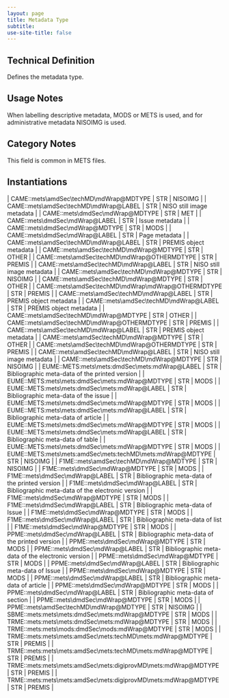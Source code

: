 ```yaml
---
layout: page
title: Metadata Type
subtitle:  
use-site-title: false
---
```


## Technical Definition

Defines the metadata type.

## Usage Notes

When labelling descriptive metadata, MODS or METS is used, and for
administrative metadata NISOIMG is used.

## Category Notes

This field is common in METS files.

## Instantiations

| CAME::mets\\amdSec\\techMD\\mdWrap@MDTYPE  | STR | NISOIMG  |
| CAME::mets\\amdSec\\techMD\\mdWrap@LABEL  | STR | NISO still image metadata  |
| CAME::mets\\dmdSec\\mdWrap@MDTYPE  | STR | MET  |
| CAME::mets\\dmdSec\\mdWrap@LABEL  | STR | Issue metadata  |
| CAME::mets\\dmdSec\\mdWrap@MDTYPE  | STR | MODS  |
| CAME::mets\\dmdSec\\mdWrap@LABEL  | STR | Page metadata  |
| CAME::mets\\amdSec\\techMD\\mdWrap@LABEL  | STR | PREMIS object metadata  |
| CAME::mets\\amdSec\\techMD\\mdWrap@MDTYPE  | STR | OTHER  |
| CAME::mets\\amdSec\\techMD\\mdWrap@OTHERMDTYPE  | STR | PREMIS  |
| CAME::mets\\amdSec\\techMD\\mdWrap@LABEL  | STR | NISO still image metadata  |
| CAME::mets\\amdSec\\techMD\\mdWrap@MDTYPE  | STR | NISOIMG  |
| CAME::mets\\amdSec\\techMD\\mdWrap@MDTYPE  | STR | OTHER  |
| CAME::mets\\amdSec\\techMD\\mdWrap\\mdWrap@OTHERMDTYPE  | STR | PREMIS  |
| CAME::mets\\amdSec\\techMD\\mdWrap@LABEL  | STR | PREMIS object metadata  |
| CAME::mets\\amdSec\\techMD\\mdWrap@LABEL  | STR | PREMIS object metadata  |
| CAME::mets\\amdSec\\techMD\\mdWrap@MDTYPE  | STR | OTHER  |
| CAME::mets\\amdSec\\techMD\\mdWrap@OTHERMDTYPE  | STR | PREMIS  |
| CAME::mets\\amdSec\\techMD\\mdWrap@LABEL  | STR | PREMIS object metadata  |
| CAME::mets\\amdSec\\techMD\\mdWrap@MDTYPE  | STR | OTHER  |
| CAME::mets\\amdSec\\techMD\\mdWrap@OTHERMDTYPE  | STR | PREMIS  |
| CAME::mets\\amdSec\\techMD\\mdWrap@LABEL  | STR | NISO still image metadata  |
| CAME::mets\\amdSec\\techMD\\mdWrap@MDTYPE  | STR | NISOIMG  |
| EUME::METS:mets\\mets:dmdSec\\mets:mdWrap@LABEL  | STR | Bibliographic meta-data of the printed version  |
| EUME::METS:mets\\mets:dmdSec\\mets:mdWrap@MDTYPE  | STR | MODS  |
| EUME::METS:mets\\mets:dmdSec\\mets:mdWrap@LABEL  | STR | Bibliographic meta-data of the issue  |
| EUME::METS:mets\\mets:dmdSec\\mets:mdWrap@MDTYPE  | STR | MODS  |
| EUME::METS:mets\\mets:dmdSec\\mets:mdWrap@LABEL  | STR | Bibliographic meta-data of article  |
| EUME::METS:mets\\mets:dmdSec\\mets:mdWrap@MDTYPE  | STR | MODS  |
| EUME::METS:mets\\mets:dmdSec\\mets:mdWrap@LABEL  | STR | Bibliographic meta-data of table  |
| EUME::METS:mets\\mets:dmdSec\\mets:mdWrap@MDTYPE  | STR | MODS  |
| EUME::METS:mets\\mets:amdSec\\mets:techMD\\mets:mdWrap@MDTYPE  | STR | NISOIMG  |
| F1ME::mets\\amdSec\\techMD\\mdWrap@MDTYPE  | STR | NISOIMG  |
| F1ME::mets\\dmdSec\\mdWrap@MDTYPE  | STR | MODS  |
| F1ME::mets\\dmdSec\\mdWrap@LABEL  | STR | Bibliographic meta-data of the printed version  |
| F1ME::mets\\dmdSec\\mdWrap@LABEL  | STR | Bibliographic meta-data of the electronic version |
| F1ME::mets\\dmdSec\\mdWrap@MDTYPE  | STR | MODS  |
| F1ME::mets\\dmdSec\\mdWrap@LABEL  | STR | Bibliographic meta-data of Issue  |
| F1ME::mets\\dmdSec\\mdWrap@MDTYPE  | STR | MODS  |
| F1ME::mets\\dmdSec\\mdWrap@LABEL  | STR | Bibliographic meta-data of list  |
| F1ME::mets\\dmdSec\\mdWrap@MDTYPE  | STR | MODS  |
| PPME::mets\\dmdSec\\mdWrap@LABEL  | STR | Bibliographic meta-data of the printed version  |
| PPME::mets\\dmdSec\\mdWrap@MDTYPE  | STR | MODS  |
| PPME::mets\\dmdSec\\mdWrap@LABEL  | STR | Bibliographic meta-data of the electronic version |
| PPME::mets\\dmdSec\\mdWrap@MDTYPE  | STR | MODS  |
| PPME::mets\\dmdSec\\mdWrap@LABEL  | STR | Bibliographic meta-data of Issue  |
| PPME::mets\\dmdSec\\mdWrap@MDTYPE  | STR | MODS  |
| PPME::mets\\dmdSec\\mdWrap@LABEL  | STR | Bibliographic meta-data of article  |
| PPME::mets\\dmdSec\\mdWrap@MDTYPE  | STR | MODS  |
| PPME::mets\\dmdSec\\mdWrap@LABEL  | STR | Bibliographic meta-data of section  |
| PPME::mets\\dmdSec\\mdWrap@MDTYPE  | STR | MODS  |
| PPME::mets\\amdSec\\techMD\\mdWrap@MDTYPE  | STR | NISOIMG  |
| SBME::mets:mets\\mets:dmdSec\\mets:mdWrap@MDTYPE  | STR | MODS  |
| TRME::mets:mets\\mets:dmdSec\\mets:mdWrap@MDTYPE  | STR | MODS  |
| TRME::mets:mets\\mods:dmdSec\\mods:mdWrap@MDTYPE  | STR | MODS  |
| TRME::mets:mets\\mets:amdSec\\mets:techMD\\mets:mdWrap@MDTYPE  | STR | PREMIS  |
| TRME::mets:mets\\mets:amdSec\\mets:techMD\\mets:mdWrap@MDTYPE  | STR | PREMIS  |
| TRME::mets:mets\\mets:amdSec\\mets:digiprovMD\\mets:mdWrap@MDTYPE | STR | PREMIS  |
| TRME::mets:mets\\mets:amdSec\\mets:digiprovMD\\mets:mdWrap@MDTYPE | STR | PREMIS  |


